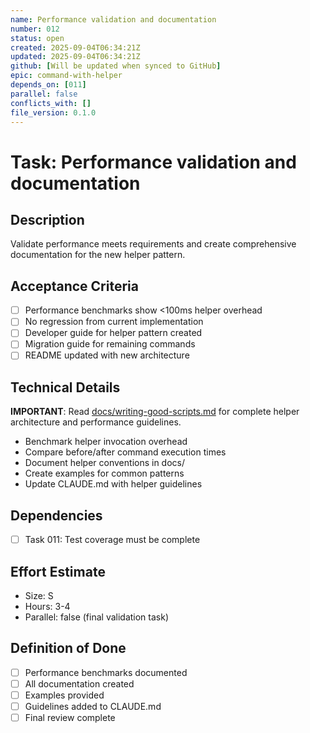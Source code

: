 ```yaml
---
name: Performance validation and documentation
number: 012
status: open
created: 2025-09-04T06:34:21Z
updated: 2025-09-04T06:34:21Z
github: [Will be updated when synced to GitHub]
epic: command-with-helper
depends_on: [011]
parallel: false
conflicts_with: []
file_version: 0.1.0
---
```


# Task: Performance validation and documentation

## Description
Validate performance meets requirements and create comprehensive documentation for the new helper pattern.

## Acceptance Criteria
- [ ] Performance benchmarks show <100ms helper overhead
- [ ] No regression from current implementation
- [ ] Developer guide for helper pattern created
- [ ] Migration guide for remaining commands
- [ ] README updated with new architecture

## Technical Details
**IMPORTANT**: Read [docs/writing-good-scripts.md](docs/writing-good-scripts.md) for complete helper architecture and performance guidelines.
- Benchmark helper invocation overhead
- Compare before/after command execution times
- Document helper conventions in docs/
- Create examples for common patterns
- Update CLAUDE.md with helper guidelines

## Dependencies
- [ ] Task 011: Test coverage must be complete

## Effort Estimate
- Size: S
- Hours: 3-4
- Parallel: false (final validation task)

## Definition of Done
- [ ] Performance benchmarks documented
- [ ] All documentation created
- [ ] Examples provided
- [ ] Guidelines added to CLAUDE.md
- [ ] Final review complete